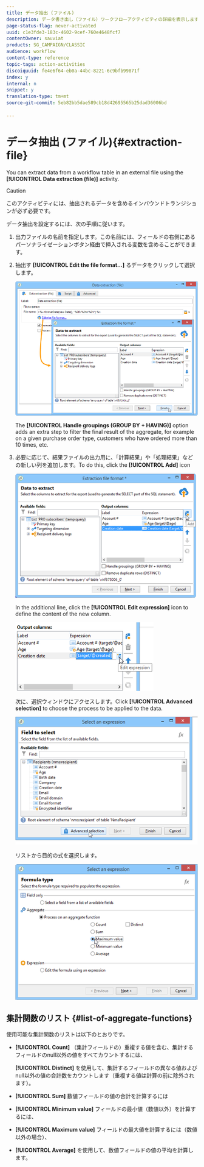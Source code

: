```yaml
---
title: データ抽出 (ファイル)
description: データ書き出し（ファイル）ワークフローアクティビティの詳細を表示します。
page-status-flag: never-activated
uuid: c1e3fde3-183c-4602-9cef-760e4648fcf7
contentOwner: sauviat
products: SG_CAMPAIGN/CLASSIC
audience: workflow
content-type: reference
topic-tags: action-activities
discoiquuid: fe4e6f64-eb0a-44bc-8221-6c9bfb99871f
index: y
internal: n
snippet: y
translation-type: tm+mt
source-git-commit: 5eb82bb5dae589cb18d42695565b25dad36006bd

---
```



# データ抽出 (ファイル){#extraction-file}

You can extract data from a workflow table in an external file using the **[!UICONTROL Data extraction (file)]** activity.

>[!CAUTION]
>
>このアクティビティには、抽出されるデータを含めるインバウンドトランジションが必ず必要です。

データ抽出を設定するには、次の手順に従います。

1. 出力ファイルの名前を指定します。この名前には、フィールドの右側にあるパーソナライゼーションボタン経由で挿入される変数を含めることができます。
1. 抽出す **[!UICONTROL Edit the file format...]** るデータをクリックして選択します。

   ![](assets/s_advuser_extract_file_param.png)

   The **[!UICONTROL Handle groupings (GROUP BY + HAVING)]** option adds an extra step to filter the final result of the aggregate, for example on a given purchase order type, customers who have ordered more than 10 times, etc.

1. 必要に応じて、結果ファイルの出力用に、「計算結果」や「処理結果」などの新しい列を追加します。To do this, click the **[!UICONTROL Add]** icon

   ![](assets/s_advuser_extract_file_add_col.png)

   In the additional line, click the **[!UICONTROL Edit expression]** icon to define the content of the new column.

   ![](assets/s_advuser_extract_file_add_exp.png)

   次に、選択ウィンドウにアクセスします。Click **[!UICONTROL Advanced selection]** to choose the process to be applied to the data.

   ![](assets/s_advuser_extract_file_advanced_selection.png)

   リストから目的の式を選択します。

   ![](assets/s_advuser_extract_file_agregate_values.png)

## 集計関数のリスト {#list-of-aggregate-functions}

使用可能な集計関数のリストは以下のとおりです。

* **[!UICONTROL Count]** （集計フィールドの）重複する値を含む、集計するフィールドのnull以外の値をすべてカウントするには、

   **[!UICONTROL Distinct]** を使用して、集計するフィールドの異なる値およびnull以外の値の合計数をカウントします（重複する値は計算の前に除外されます）。

* **[!UICONTROL Sum]** 数値フィールドの値の合計を計算するには
* **[!UICONTROL Minimum value]** フィールドの最小値（数値以外）を計算するには、
* **[!UICONTROL Maximum value]** フィールドの最大値を計算するには（数値以外の場合）、
* **[!UICONTROL Average]** を使用して、数値フィールドの値の平均を計算します。

